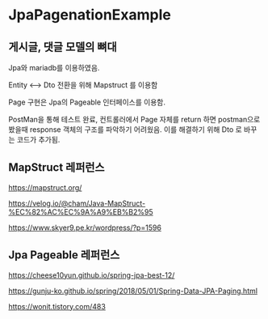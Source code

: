 # JpaPagenationExample

## 게시글, 댓글 모델의 뼈대

Jpa와 mariadb를 이용하였음.

Entity <--> Dto 전환을 위해 Mapstruct 를 이용함

Page 구현은 Jpa의 Pageable 인터페이스를 이용함. 


PostMan을 통해 테스트 완료, 컨트롤러에서 Page<Post> 자체를 return 하면 postman으로 봤을때 response 객체의 구조를 파악하기 어려웠음. 
이를 해결하기 위해 Dto 로 바꾸는 코드가 추가됨.


## MapStruct 레퍼런스

https://mapstruct.org/

https://velog.io/@cham/Java-MapStruct-%EC%82%AC%EC%9A%A9%EB%B2%95

https://www.skyer9.pe.kr/wordpress/?p=1596

## Jpa Pageable 레퍼런스

https://cheese10yun.github.io/spring-jpa-best-12/

https://gunju-ko.github.io/spring/2018/05/01/Spring-Data-JPA-Paging.html

https://wonit.tistory.com/483
